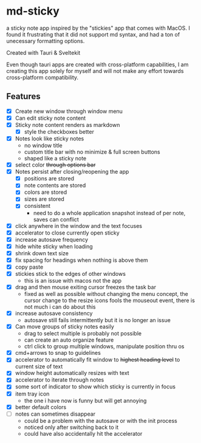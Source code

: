 # md-sticky

a sticky note app inspired by the "stickies" app that comes with MacOS. I found it frustrating that it did not support md syntax, and had a ton of unecessary formatting options.

Created with Tauri & Sveltekit

Even though tauri apps are created with cross-platform capabilities, I am creating this app solely for myself and will not make any effort towards cross-platform compatibility.

## Features

- [x] Create new window through window menu
- [x] Can edit sticky note content
- [x] Sticky note content renders as markdown
  - [x] style the checkboxes better
- [x] Notes look like sticky notes
  - no window title
  - custom title bar with no minimize & full screen buttons
  - shaped like a sticky note
- [x] select color ~~through options bar~~
- [x] Notes persist after closing/reopening the app
  - [x] positions are stored
  - [x] note contents are stored
  - [x] colors are stored
  - [x] sizes are stored
  - [x] consistent
    - need to do a whole application snapshot instead of per note, saves can conflict
- [x] click anywhere in the window and the text focuses
- [x] accelerator to close currently open sticky
- [x] increase autosave frequency
- [x] hide white sticky when loading
- [x] shrink down text size
- [x] fix spacing for headings when nothing is above them
- [x] copy paste
- [x] stickies stick to the edges of other windows
  - this is an issue with macos not the app
- [x] drag and then mouse exiting cursor freezes the task bar
  - fixed as well as possible without changing the menu concept, the cursor change to the resize icons fools the mouseout event, there is not much i can do about this
- [x] increase autosave consistency
  - autosave still fails intermittently but it is no longer an issue
- [x] Can move groups of sticky notes easily
  - drag to select multiple is probably not possible
  - can create an auto organize feature
  - ctrl click to group multiple windows, manipulate position thru os
- [x] cmd+arrows to snap to guidelines
- [x] accelerator to automatically fit window to ~~highest heading level~~ to current size of text
- [x] window height automatically resizes with text
- [x] accelerator to iterate through notes
- [x] some sort of indicator to show which sticky is currently in focus
- [x] item tray icon
  - the one i have now is funny but will get annoying
- [x] better default colors
- [ ] notes can sometimes disappear
  - could be a problem with the autosave or with the init process
  - noticed only after switching back to it
  - could have also accidentally hit the accelerator
